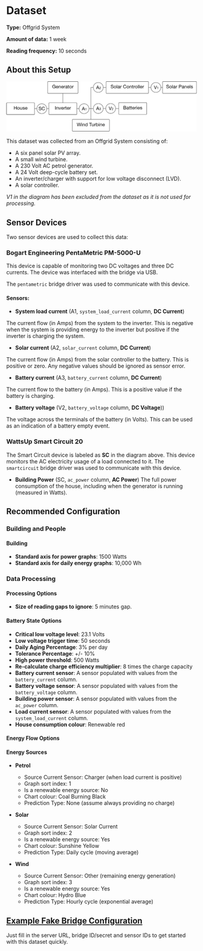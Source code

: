 # Dataset

**Type:** Offgrid System

**Amount of data:** 1 week

**Reading frequency:** 10 seconds

## About this Setup
![A diagram of the system](Setup.png?raw=true)

This dataset was collected from an Offgrid System consisting of:

* A six panel solar PV array.
* A small wind turbine.
* A 230 Volt AC petrol generator.
* A 24 Volt deep-cycle battery set.
* An inverter/charger with support for low voltage disconnect (LVD).
* A solar controller.

*V1 in the diagram has been excluded from the dataset as it is not used for processing.*

## Sensor Devices
Two sensor devices are used to collect this data:

### Bogart Engineering PentaMetric PM-5000-U
This device is capable of monitoring two DC voltages and three DC currents. The device was interfaced with the bridge via USB.

The `pentametric` bridge driver was used to communicate with this device.

#### Sensors:

* **System load current** (A1, `system_load_current` column, **DC Current**)

The current flow (in Amps) from the system to the inverter. This is negative when the system is providing energy to the inverter but positive if the inverter is charging the system.

* **Solar current** (A2, `solar_current` column, **DC Current**)

The current flow (in Amps) from the solar controller to the battery. This is positive or zero. Any negative values should be ignored as sensor error.

* **Battery current** (A3, `battery_current` column, **DC Current**)

The current flow to the battery (in Amps). This is a positive value if the battery is charging.

* **Battery voltage** (V2, `battery_voltage` column, **DC Voltage**))

The voltage across the terminals of the battery (in Volts). This can be used as an indication of a battery empty event.

### WattsUp Smart Circuit 20

The Smart Circuit device is labeled as **SC** in the diagram above. This device monitors the AC electricity usage of a load connected to it. The `smartcircuit` bridge driver was used to communicate with this device.

* **Building Power** (SC, `ac_power` column, **AC Power**)
The full power consumption of the house, including when the generator is running (measured in Watts).

## Recommended Configuration

### Building and People

#### Building

* **Standard axis for power graphs**: 1500 Watts
* **Standard axis for daily energy graphs**: 10,000 Wh

### Data Processing

#### Processing Options

* **Size of reading gaps to ignore**: 5 minutes gap.

#### Battery State Options

* **Critical low voltage level**: 23.1 Volts
* **Low voltage trigger time**: 50 seconds
* **Daily Aging Percentage**: 3% per day
* **Tolerance Percentage**: +/- 10%
* **High power threshold**: 500 Watts
* **Re-calculate charge efficiency multiplier**: 8 times the charge capacity
* **Battery current sensor**: A sensor populated with values from the `battery_current` column.
* **Battery voltage sensor**: A sensor populated with values from the `battery_voltage` column.
* **Building power sensor**: A sensor populated with values from the `ac_power` column.
* **Load current sensor**: A sensor populated with values from the `system_load_current` column.
* **House consumption colour**: Renewable red

#### Energy Flow Options

#### Energy Sources

* **Petrol**
  * Source Current Sensor: Charger (when load current is positive)
  * Graph sort index: 1
  * Is a renewable energy source: No
  * Chart colour: Coal Burning Black
  * Prediction Type: None (assume always providing no charge)

* **Solar**
  * Source Current Sensor: Solar Current
  * Graph sort index: 2
  * Is a renewable energy source: Yes
  * Chart colour: Sunshine Yellow
  * Prediction Type: Daily cycle (moving average)

* **Wind**
  * Source Current Sensor: Other (remaining energy generation)
  * Graph sort index: 3
  * Is a renewable energy source: Yes
  * Chart colour: Hydro Blue
  * Prediction Type: Hourly cycle (exponential average)

## [Example Fake Bridge Configuration](config_example.json)
Just fill in the server URL, bridge ID/secret and sensor IDs to get started with this dataset quickly.